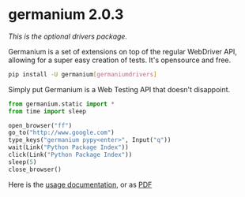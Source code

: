 germanium 2.0.3
================

_This is the optional drivers package._

Germanium is a set of extensions on top of the regular WebDriver API, allowing
for a super easy creation of tests. It's opensource and free.

```sh
pip install -U germanium[germaniumdrivers]
```

Simply put Germanium is a Web Testing API that doesn't disappoint.

```python
from germanium.static import *
from time import sleep

open_browser("ff")
go_to("http://www.google.com")
type_keys("germanium pypy<enter>", Input("q"))
wait(Link("Python Package Index"))
click(Link("Python Package Index"))
sleep(5)
close_browser()
```

Here is the [usage documentation](http://germaniumhq.com/documentation/), or as [PDF](http://germaniumhq.com/documentation/germanium-usage.pdf)


